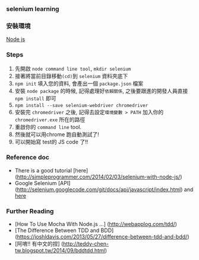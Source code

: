 ### selenium learning
### 安裝環境
[Node js](https://nodejs.org/)
### Steps
1. 先開啟 `node command line tool`, `mkdir selenium`
2. 接著將當前目錄移動`(cd)`到 `selenium` 資料夾底下
3. `npm init` 填入您的資料, 會產出一個 `package.json` 檔案
4. 安裝 `node package` 的時候, 記得處理好`依賴關係`, 之後要跟進的開發人員直接 `npm install` 即可
5. `npm install --save selenium-webdriver chromedriver` 
6. 安裝完 `chromedriver` 之後, 記得去設定`環境變數 > PATH` 加入你的`chromedriver.exe`  所在的路徑
7. 重啟你的 `command line` tool.
8. 然後就可以用chrome 跑自動測試了!
9. 可以開始寫 test的 JS code 了!!

### Reference doc
- There is a good tutorial [here] (http://simpleprogrammer.com/2014/02/03/selenium-with-node-js/)
- Google Selenium [API] (http://selenium.googlecode.com/git/docs/api/javascript/index.html) and [here](https://code.google.com/p/selenium/wiki/WebDriverJs)

### Further Reading
- [How To Use Mocha With Node.js ...] (http://webapplog.com/tdd/)
- [The Difference Between TDD and BDD] (https://joshldavis.com/2013/05/27/difference-between-tdd-and-bdd/)
- [阿唷!! 有中文的捏] (http://teddy-chen-tw.blogspot.tw/2014/09/bddtdd.html)
